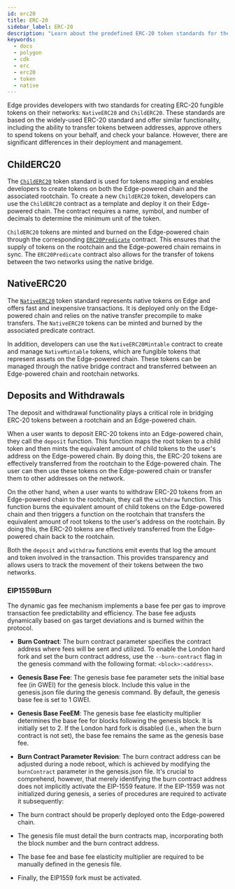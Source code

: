 ```yaml
---
id: erc20
title: ERC-20
sidebar_label: ERC-20
description: "Learn about the predefined ERC-20 token standards for the Edge client."
keywords:
  - docs
  - polygon
  - cdk
  - erc
  - erc20
  - token
  - native
---
```


Edge provides developers with two standards for creating ERC-20 fungible tokens on their networks: `NativeERC20` and `ChildERC20`. These standards are based on the widely-used ERC-20 standard and offer similar functionality, including the ability to transfer tokens between addresses, approve others to spend tokens on your behalf, and check your balance. However, there are significant differences in their deployment and management.

## ChildERC20

The [`ChildERC20`](/docs/edge/interfaces/erc20/childerc20.md) token standard is used for tokens mapping and enables developers to create tokens on both the Edge-powered chain and the associated rootchain. To create a new `ChildERC20` token, developers can use the `ChildERC20` contract as a template and deploy it on their Edge-powered chain. The contract requires a name, symbol, and number of decimals to determine the minimum unit of the token.

`ChildERC20` tokens are minted and burned on the Edge-powered chain through the corresponding [`ERC20Predicate`](/docs/edge/interfaces/erc20/childerc20-predicate.md) contract. This ensures that the supply of tokens on the rootchain and the Edge-powered chain remains in sync. The `ERC20Predicate` contract also allows for the transfer of tokens between the two networks using the native bridge.

## NativeERC20

The [`NativeERC20`](/docs/edge/interfaces/erc20/native-erc20.md) token standard represents native tokens on Edge and offers fast and inexpensive transactions. It is deployed only on the Edge-powered chain and relies on the native transfer precompile to make transfers. The `NativeERC20` tokens can be minted and burned by the associated predicate contract.

In addition, developers can use the `NativeERC20Mintable` contract to create and manage `NativeMintable` tokens, which are fungible tokens that represent assets on the Edge-powered chain. These tokens can be managed through the native bridge contract and transferred between an Edge-powered chain and rootchain networks.

## Deposits and Withdrawals

The deposit and withdrawal functionality plays a critical role in bridging ERC-20 tokens between a rootchain and an Edge-powered chain. 

When a user wants to deposit ERC-20 tokens into an Edge-powered chain, they call the `deposit` function. This function maps the root token to a child token and then mints the equivalent amount of child tokens to the user's address on the Edge-powered chain. By doing this, the ERC-20 tokens are effectively transferred from the rootchain to the Edge-powered chain. The user can then use these tokens on the Edge-powered chain or transfer them to other addresses on the network.

On the other hand, when a user wants to withdraw ERC-20 tokens from an Edge-powered chain to the rootchain, they call the `withdraw` function. This function burns the equivalent amount of child tokens on the Edge-powered chain and then triggers a function on the rootchain that transfers the equivalent amount of root tokens to the user's address on the rootchain. By doing this, the ERC-20 tokens are effectively transferred from the Edge-powered chain back to the rootchain.

Both the `deposit` and `withdraw` functions emit events that log the amount and token involved in the transaction. This provides transparency and allows users to track the movement of their tokens between the two networks.

### EIP1559Burn

The dynamic gas fee mechanism implements a base fee per gas to improve transaction fee predictability and efficiency. The base fee adjusts dynamically based on gas target deviations and is burned within the protocol.

- **Burn Contract**: The burn contract parameter specifies the contract address where fees will be sent and utilized. To enable the London hard fork and set the burn contract address, use the `--burn-contract` flag in the genesis command with the following format: `<block>:<address>`.

- **Genesis Base Fee**: The genesis base fee parameter sets the initial base fee (in GWEI) for the genesis block. Include this value in the genesis.json file during the genesis command. By default, the genesis base fee is set to 1 GWEI.

- **Genesis Base FeeEM**: The genesis base fee elasticity multiplier determines the base fee for blocks following the genesis block. It is initially set to 2. If the London hard fork is disabled (i.e., when the burn contract is not set), the base fee remains the same as the genesis base fee.

- **Burn Contract Parameter Revision**: The burn contract address can be adjusted during a node reboot, which is achieved by modifying the `burnContract` parameter in the genesis.json file. It's crucial to comprehend, however, that merely identifying the burn contract address does not implicitly activate the EIP-1559 feature. If the EIP-1559 was not initialized during genesis, a series of procedures are required to activate it subsequently:

- The burn contract should be properly deployed onto the Edge-powered chain.
- The genesis file must detail the burn contracts map, incorporating both the block number and the burn contract address.
- The base fee and base fee elasticity multiplier are required to be manually defined in the genesis file.
- Finally, the EIP1559 fork must be activated.
